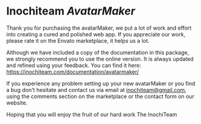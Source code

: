 # Inochiteam *AvatarMaker*

Thank you for purchasing the avatarMaker, we put a lot of work and
effort into creating a cured and polished web app. If you appreciate
our work, please rate it on the Envato marketplace, it helps us a lot.

Although we have included a copy of the documentation in this
package, we strongly recommend you to use the online version.
It is always updated and refined using your feedback.
You can find it here: https://inochiteam.com/documentation/avatarmaker/

If you experience any problem setting up your new avatarMaker or
you find a bug don't hesitate and contact us via email at
inochiteam@gmail.com, using the comments section on the marketplace
or the contact form on our website.

Hoping that you will enjoy the fruit of our hard work
The InochiTeam